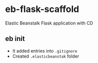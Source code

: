 # eb-flask-scaffold
Elastic Beanstalk Flask application with CD

## eb init
- It added entries into `.gitignore`
- Created `.elasticbeanstak` folder
